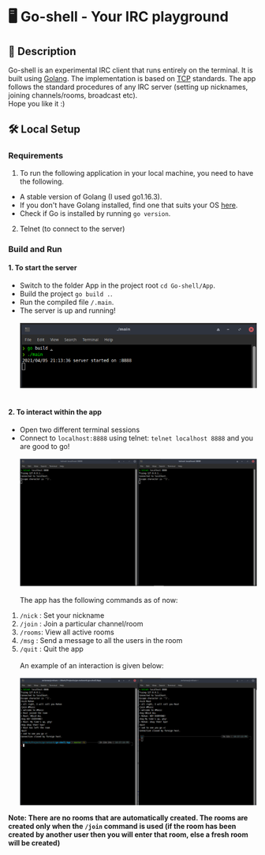 # :desktop_computer: Go-shell - Your IRC playground

## :page_facing_up: Description

Go-shell is an experimental IRC client that runs entirely on the terminal. 
It is built using [Golang](https://golang.org/). The implementation is based on 
[TCP](https://searchnetworking.techtarget.com/definition/TCP#:~:text=TCP%20(Transmission%20Control%20Protocol)%20is,of%20data%20to%20each%20other.) standards. 
The app follows the standard procedures of any IRC server
(setting up nicknames, joining channels/rooms, broadcast etc). <br /> Hope you like it :)

## :hammer_and_wrench: Local Setup

### Requirements
1. To run the following application in your local machine, you need to have the following.<br />
 - A stable version of Golang (I used go1.16.3).
 - If you don't have Golang installed, find one that suits your OS [here](https://golang.org/dl/).
 - Check if Go is installed by running `go version`.
2. Telnet (to connect to the server)

### Build and Run
#### 1. To start the server
- Switch to the folder App in the project root `cd Go-shell/App`.
- Build the project `go build .`.
- Run the compiled file `/.main`.
- The server is up and running!<br /><br />
![server](https://github.com/routrohan/go-shell/blob/master/Screenshots/server_running.png)<br /><br />
#### 2. To interact within the app
- Open two different terminal sessions 
- Connect to `localhost:8888` using telnet: `telnet localhost 8888` and you are good to go!<br /><br />
![client](https://github.com/routrohan/go-shell/blob/master/Screenshots/client_connected.png)<br /><br />
The app has the following commands as of now:
1. `/nick` : Set your nickname
2. `/join` : Join a particular channel/room
3. `/rooms`: View all active rooms
4. `/msg`  : Send a message to all the users in the room 
5. `/quit` : Quit the app<br /><br />
An example of an interaction is given below:<br/><br/>
![clientint](https://github.com/routrohan/go-shell/blob/master/Screenshots/client_interact.png)

<b>Note<b/>: There are no rooms that are automatically created. The rooms are created only when the `/join` command is used (if the room has been created by another user then you will enter that room, else a fresh room will be created)
<br />
